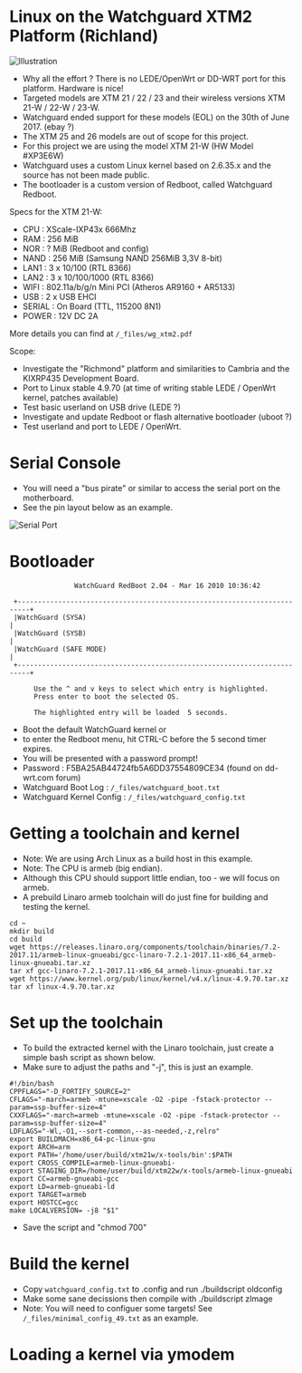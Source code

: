 # Linux on the Watchguard XTM2 Platform (Richland)

![Illustration](https://github.com/greguu/linux_kernel_xtm2_richland/blob/master/_files/XTM-2-rearview.jpg)

- Why all the effort ? There is no LEDE/OpenWrt or DD-WRT port for this platform. Hardware is nice!
- Targeted models are XTM 21 / 22 / 23 and their wireless versions XTM 21-W / 22-W / 23-W.
- Watchguard ended support for these models (EOL) on the 30th of June 2017. (ebay ?)
- The XTM 25 and 26 models are out of scope for this project.
- For this project we are using the model XTM 21-W (HW Model #XP3E6W)
- Watchguard uses a custom Linux kernel based on 2.6.35.x and the source has not been made public.
- The bootloader is a custom version of Redboot, called Watchguard Redboot.

Specs for the XTM 21-W:

- CPU    : XScale-IXP43x 666Mhz
- RAM    : 256 MiB
- NOR    : ? MiB (Redboot and config)
- NAND   : 256 MiB (Samsung NAND 256MiB 3,3V 8-bit)
- LAN1   : 3 x 10/100 (RTL 8366)
- LAN2   : 3 x 10/100/1000 (RTL 8366)
- WIFI   : 802.11a/b/g/n Mini PCI (Atheros AR9160 + AR5133)
- USB    : 2 x USB EHCI
- SERIAL : On Board (TTL, 115200 8N1)
- POWER  : 12V DC 2A

More details you can find at ```/_files/wg_xtm2.pdf```

Scope:

- Investigate the "Richmond" platform and similarities to Cambria and the KIXRP435 Development Board.
- Port to Linux stable 4.9.70 (at time of writing stable LEDE / OpenWrt kernel, patches available)
- Test basic userland on USB drive (LEDE ?)
- Investigate and update Redboot or flash alternative bootloader (uboot ?)
- Test userland and port to LEDE / OpenWrt.


# Serial Console

- You will need a "bus pirate" or similar to access the serial port on the motherboard.
- See the pin layout below as an example.

![Serial Port](https://github.com/greguu/linux_kernel_xtm2_richland/blob/master/_files/board_pin.png)


# Bootloader
```
                WatchGuard RedBoot 2.04 - Mar 16 2010 10:36:42

 +-------------------------------------------------------------------------+
 |WatchGuard (SYSA)                                                        |
 |WatchGuard (SYSB)                                                        |
 |WatchGuard (SAFE MODE)                                                   |
 +-------------------------------------------------------------------------+

      Use the ^ and v keys to select which entry is highlighted.
      Press enter to boot the selected OS.

      The highlighted entry will be loaded  5 seconds.
```
- Boot the default WatchGuard kernel or
- to enter the Redboot menu, hit CTRL-C before the 5 second timer expires.
- You will be presented with a password prompt!
- Password : F5BA25AB44724fb5A6DD37554809CE34 (found on dd-wrt.com forum)
- Watchguard Boot Log : ```/_files/watchguard_boot.txt```
- Watchguard Kernel Config : ```/_files/watchguard_config.txt```

# Getting a toolchain and kernel

- Note: We are using Arch Linux as a build host in this example.
- Note: The CPU is armeb (big endian).
- Although this CPU should support little endian, too - we will focus on armeb.
- A prebuild Linaro armeb toolchain will do just fine for building and testing the kernel.

```
cd ~
mkdir build
cd build
wget https://releases.linaro.org/components/toolchain/binaries/7.2-2017.11/armeb-linux-gnueabi/gcc-linaro-7.2.1-2017.11-x86_64_armeb-linux-gnueabi.tar.xz
tar xf gcc-linaro-7.2.1-2017.11-x86_64_armeb-linux-gnueabi.tar.xz
wget https://www.kernel.org/pub/linux/kernel/v4.x/linux-4.9.70.tar.xz
tar xf linux-4.9.70.tar.xz
```

# Set up the toolchain

- To build the extracted kernel with the Linaro toolchain, just create a simple bash script as shown below.
- Make sure to adjust the paths and "-j", this is just an example.

```
#!/bin/bash
CPPFLAGS="-D_FORTIFY_SOURCE=2"
CFLAGS="-march=armeb -mtune=xscale -O2 -pipe -fstack-protector --param=ssp-buffer-size=4"
CXXFLAGS="-march=armeb -mtune=xscale -O2 -pipe -fstack-protector --param=ssp-buffer-size=4"
LDFLAGS="-Wl,-O1,--sort-common,--as-needed,-z,relro"
export BUILDMACH=x86_64-pc-linux-gnu
export ARCH=arm
export PATH='/home/user/build/xtm21w/x-tools/bin':$PATH
export CROSS_COMPILE=armeb-linux-gnueabi-
export STAGING_DIR=/home/user/build/xtm22w/x-tools/armeb-linux-gnueabi
export CC=armeb-gnueabi-gcc
export LD=armeb-gnueabi-ld
export TARGET=armeb
export HOSTCC=gcc
make LOCALVERSION= -j8 "$1"
```
- Save the script and "chmod 700"

# Build the kernel

- Copy ```watchguard_config.txt``` to .config and run ./buildscript oldconfig
- Make some sane decissions then compile with ./buildscript zImage
- Note: You will need to configuer some targets! See ```/_files/minimal_config_49.txt``` as an example.

# Loading a kernel via ymodem





